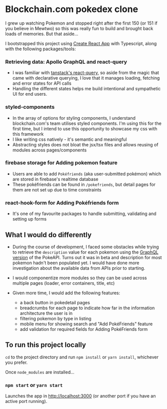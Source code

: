 # Blockchain.com pokedex clone

I grew up watching Pokemon and stopped right after the first 150 (or 151 if you believe in Mewtwo) so this was really fun to build and brought back loads of memories. But that aside...

I bootstrapped this project using [Create React App](https://github.com/facebook/create-react-app) with Typescript, along with the following packages/tools:

### Retrieving data: Apollo GraphQL and react-query

- I was familiar with [tanstack's react-query](https://tanstack.com/query/v4/?from=reactQueryV3&original=https://react-query-v3.tanstack.com/), so aside from the magic that came with declarative querying, I love that it manages loading, fetching and error states for API calls
- Handling the different states helps me build intentional and sympathetic UI for end users.

### styled-components

- In the array of options for styling components, I understand blockchain.com's team utilises styled components. I'm using this for the first time, but I intend to use this opportunity to showcase my css with this framework
- I like writing css natively - it's semantic and meaningful
- Abstracting styles does not bloat the jsx/tsx files and allows reusing of modules across pages/components

### firebase storage for Adding pokemon feature

- Users are able to add `Pokéfriends` (aka user-submitted pokémon) which are stored in firebase's realtime database
- These pokéfriends can be found in `/pokefriends`, but detail pages for them are not set up due to time constraints

### react-hook-form for Adding Pokéfriends form

- It's one of my favourite packages to handle submitting, validating and setting up forms

## What I would do differently

- During the course of development, I faced some obstacles while trying to retrieve the `description` value for each pokemon using the [GraphQL version](https://beta.pokeapi.co/graphql/console/) of the PokeAPI. Turns out it was in beta and description for most pokemon hadn't been populated yet. I would have done more investigation about the available data from APIs prior to starting.

- I would componentize more modules so they can be used across multiple pages (loader, error containers, title, etc)

- Given more time, I would add the following features:

  - a back button in pokedetail pages
  - breadcrumbs for each page to indicate how far in the information architecture the user is in
  - filtering pokemon by type in listing
  - mobile menu for showing search and "Add PokéFriends" feature
  - add validation for required fields for Adding PokéFriends form

## To run this project locally

`cd` to the project directory and run `npm install` or `yarn install`, whichever you prefer.

Once `node_modules` are installed...

### `npm start` or `yarn start`

Launches the app in [http://localhost:3000](http://localhost:3000) (or another port if you have an active port running).
